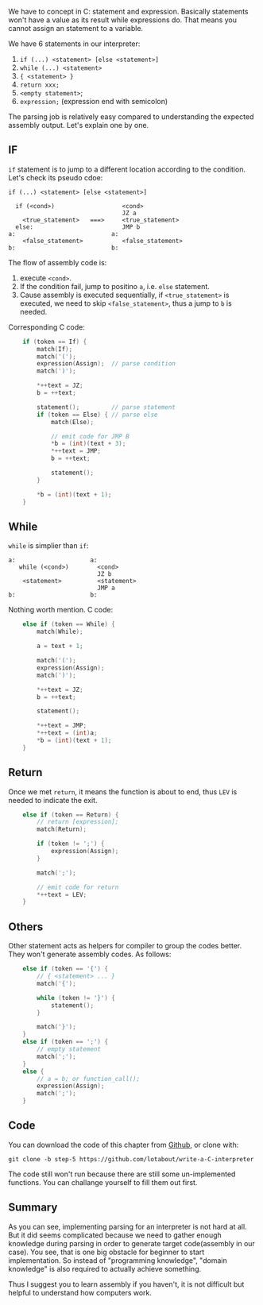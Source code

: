 We have to concept in C: statement and expression. Basically statements won't
have a value as its result while expressions do. That means you cannot assign
an statement to a variable.

We have 6 statements in our interpreter:

1. `if (...) <statement> [else <statement>]`
2. `while (...) <statement>`
3. `{ <statement> }`
4. `return xxx;`
5. `<empty statement>`;
6. `expression;` (expression end with semicolon)

The parsing job is relatively easy compared to understanding the expected
assembly output. Let's explain one by one.

## IF

`if` statement is to jump to a different location according to the condition.
Let's check its pseudo cdoe:

```
if (...) <statement> [else <statement>]

  if (<cond>)                   <cond>
                                JZ a
    <true_statement>   ===>     <true_statement>
  else:                         JMP b
a:                           a:
    <false_statement>           <false_statement>
b:                           b:
```

The flow of assembly code is:

1. execute `<cond>`.
2. If the condition fail, jump to positino `a`, i.e. `else` statement.
3. Cause assembly is executed sequentially, if `<true_statement>` is executed,
   we need to skip `<false_statement>`, thus a jump to `b` is needed.

Corresponding C code:

```c
    if (token == If) {
        match(If);
        match('(');
        expression(Assign);  // parse condition
        match(')');

        *++text = JZ;
        b = ++text;

        statement();         // parse statement
        if (token == Else) { // parse else
            match(Else);

            // emit code for JMP B
            *b = (int)(text + 3);
            *++text = JMP;
            b = ++text;

            statement();
        }

        *b = (int)(text + 1);
    }
```

## While

`while` is simplier than `if`:

```
a:                     a:
   while (<cond>)        <cond>
                         JZ b
    <statement>          <statement>
                         JMP a
b:                     b:
```

Nothing worth mention. C code:

```c
    else if (token == While) {
        match(While);

        a = text + 1;

        match('(');
        expression(Assign);
        match(')');

        *++text = JZ;
        b = ++text;

        statement();

        *++text = JMP;
        *++text = (int)a;
        *b = (int)(text + 1);
    }
```

## Return

Once we met `return`, it means the function is about to end, thus `LEV` is
needed to indicate the exit.

```c
    else if (token == Return) {
        // return [expression];
        match(Return);

        if (token != ';') {
            expression(Assign);
        }

        match(';');

        // emit code for return
        *++text = LEV;
    }
```

## Others

Other statement acts as helpers for compiler to group the codes better. They
won't generate assembly codes. As follows:

```c
    else if (token == '{') {
        // { <statement> ... }
        match('{');

        while (token != '}') {
            statement();
        }

        match('}');
    }
    else if (token == ';') {
        // empty statement
        match(';');
    }
    else {
        // a = b; or function_call();
        expression(Assign);
        match(';');
    }
```

## Code

You can download the code of this chapter from [Github](https://github.com/lotabout/write-a-C-interpreter/tree/step-5), or clone with:

```
git clone -b step-5 https://github.com/lotabout/write-a-C-interpreter
```

The code still won't run because there are still some un-implemented
functions. You can challange yourself to fill them out first.

## Summary

As you can see, implementing parsing for an interpreter is not hard at all.
But it did seems complicated because we need to gather enough knowledge during
parsing in order to generate target code(assembly in our case). You see, that
is one big obstacle for beginner to start implementation. So instead of
"programming knowledge", "domain knowledge" is also required to actually
achieve something.

Thus I suggest you to learn assembly if you haven't, it is not difficult but
helpful to understand how computers work.
